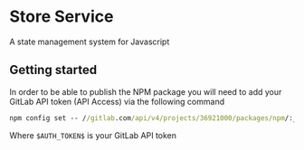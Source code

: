 # Store Service

A state management system for Javascript

## Getting started

In order to be able to publish the NPM package you will need to add your GitLab API token (API Access) via the following command

```cmd
npm config set -- //gitlab.com/api/v4/projects/36921000/packages/npm/:_authToken $AUTH_TOKEN$
```

Where `$AUTH_TOKEN$` is your GitLab API token
